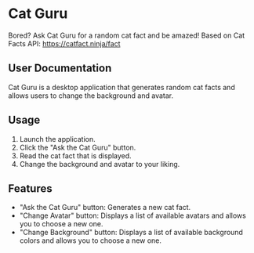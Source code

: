 # Cat Guru
Bored? Ask Cat Guru for a random cat fact and be amazed! Based on Cat Facts API: https://catfact.ninja/fact

## User Documentation
Cat Guru is a desktop application that generates random cat facts and allows users to change the background and avatar.

## Usage
1. Launch the application.
2. Click the "Ask the Cat Guru" button.
3. Read the cat fact that is displayed.
4. Change the background and avatar to your liking.

## Features
- "Ask the Cat Guru" button: Generates a new cat fact.
- "Change Avatar" button: Displays a list of available avatars and allows you to choose a new one.
- "Change Background" button: Displays a list of available background colors and allows you to choose a new one.
